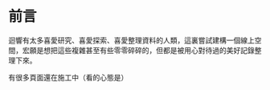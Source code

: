 # 前言

迴響有太多喜愛研究、喜愛探索、喜愛整理資料的人類，這裏嘗試建構一個線上空間，宏願是想把這些複雜甚至有些零零碎碎的，但都是被用心對待過的美好記錄整理下來。

有很多頁面還在施工中（看的心態是）

